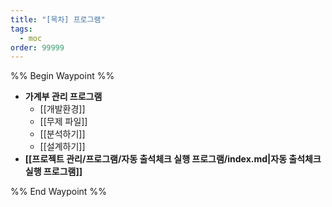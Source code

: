 ```yaml
---
title: "[목차] 프로그램"
tags:
  - moc
order: 99999
---
```

%% Begin Waypoint %%
- **가계부 관리 프로그램**
	- [[개발환경]]
	- [[무제 파일]]
	- [[분석하기]]
	- [[설계하기]]
- **[[프로젝트 관리/프로그램/자동 출석체크 실행 프로그램/index.md|자동 출석체크 실행 프로그램]]**

%% End Waypoint %%